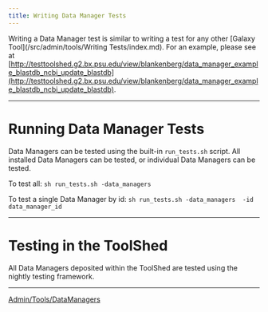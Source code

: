 ```yaml
---
title: Writing Data Manager Tests
---
```

Writing a Data Manager test is similar to writing a test for any other [Galaxy Tool](/src/admin/tools/Writing Tests/index.md). For an example, please see at [http://testtoolshed.g2.bx.psu.edu/view/blankenberg/data_manager_example_blastdb_ncbi_update_blastdb](http://testtoolshed.g2.bx.psu.edu/view/blankenberg/data_manager_example_blastdb_ncbi_update_blastdb). 

----
# Running Data Manager Tests

Data Managers can be tested using the built-in `run_tests.sh` script. All installed Data Managers can be tested, or individual Data Managers can be tested.

To test all:
``` sh run_tests.sh -data_managers ```


To test a single Data Manager by id:
``` sh run_tests.sh -data_managers  -id data_manager_id ```


----

# Testing in the ToolShed

All Data Managers deposited within the ToolShed are tested using the nightly testing framework. 

----

[Admin/Tools/DataManagers](/admin/tools/data-managers/)
